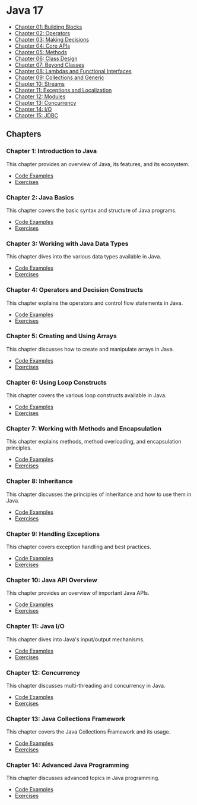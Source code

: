 # Java 17

- [Chapter 01: Building Blocks](https://github.com/afraidspy/java_17/tree/main/Chapter01)
- [Chapter 02: Operators](https://github.com/afraidspy/java_17/tree/main/Chapter01#Chapter02)
- [Chapter 03: Making Decisions](https://github.com/afraidspy/java_17/tree/main/Chapter01#Chapter03)
- [Chapter 04: Core APIs](https://github.com/afraidspy/java_17/tree/main/Chapter01#Chapter04)
- [Chapter 05: Methods](https://github.com/afraidspy/java_17/tree/main/Chapter01#Chapter05)
- [Chapter 06: Class Design](https://github.com/afraidspy/java_17/tree/main/Chapter01#Chapter06)
- [Chapter 07: Beyond Classes](https://github.com/afraidspy/java_17/tree/main/Chapter01#Chapter07)
- [Chapter 08: Lambdas and Functional Interfaces](https://github.com/afraidspy/java_17/tree/main/Chapter01#Chapter08)
- [Chapter 09: Collections and Generic](https://github.com/afraidspy/java_17/tree/main/Chapter01#Chapter09)
- [Chapter 10: Streams](https://github.com/afraidspy/java_17/tree/main/Chapter01#Chapter10)
- [Chapter 11: Exceptions and Localization](https://github.com/afraidspy/java_17/tree/main/Chapter01#Chapter11)
- [Chapter 12: Modules](https://github.com/afraidspy/java_17/tree/main/Chapter01#Chapter12)
- [Chapter 13: Concurrency](https://github.com/afraidspy/java_17/tree/main/Chapter01#Chapter13)
- [Chapter 14: I/O](https://github.com/afraidspy/java_17/tree/main/Chapter01#Chapter14)
- [Chapter 15: JDBC](https://github.com/afraidspy/java_17/tree/main/Chapter01#Chapter15)


## Chapters

### Chapter 1: Introduction to Java
This chapter provides an overview of Java, its features, and its ecosystem.
- [Code Examples](./Chapter1/CodeExamples)
- [Exercises](./Chapter1/Exercises)

### Chapter 2: Java Basics
This chapter covers the basic syntax and structure of Java programs.
- [Code Examples](./Chapter2/CodeExamples)
- [Exercises](./Chapter2/Exercises)

### Chapter 3: Working with Java Data Types
This chapter dives into the various data types available in Java.
- [Code Examples](./Chapter3/CodeExamples)
- [Exercises](./Chapter3/Exercises)

### Chapter 4: Operators and Decision Constructs
This chapter explains the operators and control flow statements in Java.
- [Code Examples](./Chapter4/CodeExamples)
- [Exercises](./Chapter4/Exercises)

### Chapter 5: Creating and Using Arrays
This chapter discusses how to create and manipulate arrays in Java.
- [Code Examples](./Chapter5/CodeExamples)
- [Exercises](./Chapter5/Exercises)

### Chapter 6: Using Loop Constructs
This chapter covers the various loop constructs available in Java.
- [Code Examples](./Chapter6/CodeExamples)
- [Exercises](./Chapter6/Exercises)

### Chapter 7: Working with Methods and Encapsulation
This chapter explains methods, method overloading, and encapsulation principles.
- [Code Examples](./Chapter7/CodeExamples)
- [Exercises](./Chapter7/Exercises)

### Chapter 8: Inheritance
This chapter discusses the principles of inheritance and how to use them in Java.
- [Code Examples](./Chapter8/CodeExamples)
- [Exercises](./Chapter8/Exercises)

### Chapter 9: Handling Exceptions
This chapter covers exception handling and best practices.
- [Code Examples](./Chapter9/CodeExamples)
- [Exercises](./Chapter9/Exercises)

### Chapter 10: Java API Overview
This chapter provides an overview of important Java APIs.
- [Code Examples](./Chapter10/CodeExamples)
- [Exercises](./Chapter10/Exercises)

### Chapter 11: Java I/O
This chapter dives into Java's input/output mechanisms.
- [Code Examples](./Chapter11/CodeExamples)
- [Exercises](./Chapter11/Exercises)

### Chapter 12: Concurrency
This chapter discusses multi-threading and concurrency in Java.
- [Code Examples](./Chapter12/CodeExamples)
- [Exercises](./Chapter12/Exercises)

### Chapter 13: Java Collections Framework
This chapter covers the Java Collections Framework and its usage.
- [Code Examples](./Chapter13/CodeExamples)
- [Exercises](./Chapter13/Exercises)

### Chapter 14: Advanced Java Programming
This chapter discusses advanced topics in Java programming.
- [Code Examples](./Chapter14/CodeExamples)
- [Exercises](./Chapter14/Exercises)

